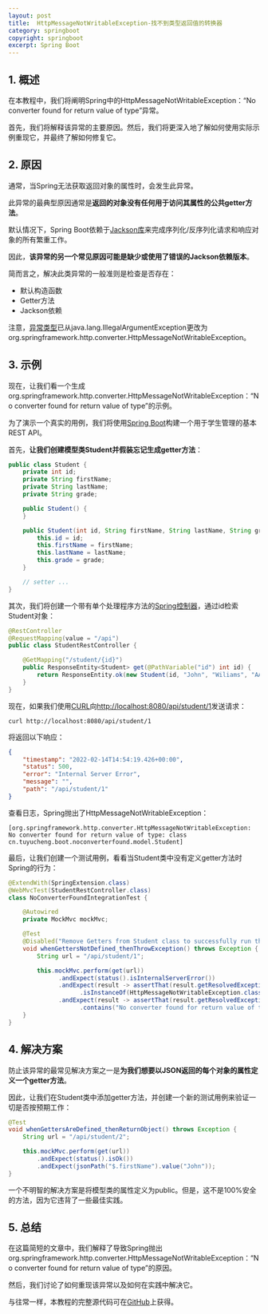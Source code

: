 ```yaml
---
layout: post
title:  HttpMessageNotWritableException-找不到类型返回值的转换器
category: springboot
copyright: springboot
excerpt: Spring Boot
---
```


## 1. 概述

在本教程中，我们将阐明Spring中的HttpMessageNotWritableException：“No converter found for return value of type”异常。

首先，我们将解释该异常的主要原因。然后，我们将更深入地了解如何使用实际示例重现它，并最终了解如何修复它。

## 2. 原因

通常，当Spring无法获取返回对象的属性时，会发生此异常。

此异常的最典型原因通常是**返回的对象没有任何用于访问其属性的公共getter方法**。

默认情况下，Spring Boot依赖于[Jackson库](https://www.baeldung.com/jackson)来完成序列化/反序列化请求和响应对象的所有繁重工作。

因此，**该异常的另一个常见原因可能是缺少或使用了错误的Jackson依赖版本**。

简而言之，解决此类异常的一般准则是检查是否存在：

+ 默认构造函数
+ Getter方法
+ Jackson依赖

注意，[异常类型](https://github.com/spring-projects/spring-framework/commit/c32299f734521e907585de50d70a46dcd8018f13#diff-ea43e736983102ff93143d5a8e5a0e63837233bafa3a5f8bae78256211ed9113)已从java.lang.IllegalArgumentException更改为org.springframework.http.converter.HttpMessageNotWritableException。

## 3. 示例

现在，让我们看一个生成org.springframework.http.converter.HttpMessageNotWritableException：“No converter found for return value of type”的示例。

为了演示一个真实的用例，我们将使用[Spring Boot](https://www.baeldung.com/spring-boot)构建一个用于学生管理的基本REST API。

首先，**让我们创建模型类Student并假装忘记生成getter方法**：

```java
public class Student {
    private int id;
    private String firstName;
    private String lastName;
    private String grade;

    public Student() {
    }

    public Student(int id, String firstName, String lastName, String grade) {
        this.id = id;
        this.firstName = firstName;
        this.lastName = lastName;
        this.grade = grade;
    }

    // setter ...
}
```

其次，我们将创建一个带有单个处理程序方法的[Spring控制器](https://www.baeldung.com/spring-controllers)，通过id检索Student对象：

```java
@RestController
@RequestMapping(value = "/api")
public class StudentRestController {

    @GetMapping("/student/{id}")
    public ResponseEntity<Student> get(@PathVariable("id") int id) {
        return ResponseEntity.ok(new Student(id, "John", "Wiliams", "AA"));
    }
}
```

现在，如果我们使用[CURL](https://www.baeldung.com/curl-rest)向[http://localhost:8080/api/student/1](http://localhost:8080/api/student/1)发送请求：

```shell
curl http://localhost:8080/api/student/1
```

将返回以下响应：

```json
{
    "timestamp": "2022-02-14T14:54:19.426+00:00",
    "status": 500,
    "error": "Internal Server Error",
    "message": "",
    "path": "/api/student/1"
}
```

查看日志，Spring抛出了HttpMessageNotWritableException：

```shell
[org.springframework.http.converter.HttpMessageNotWritableException: No converter found for return value of type: class cn.tuyucheng.boot.noconverterfound.model.Student]
```

最后，让我们创建一个测试用例，看看当Student类中没有定义getter方法时Spring的行为：

```java
@ExtendWith(SpringExtension.class)
@WebMvcTest(StudentRestController.class)
class NoConverterFoundIntegrationTest {

    @Autowired
    private MockMvc mockMvc;

    @Test
    @Disabled("Remove Getters from Student class to successfully run this test case")
    void whenGettersNotDefined_thenThrowException() throws Exception {
        String url = "/api/student/1";

        this.mockMvc.perform(get(url))
              .andExpect(status().isInternalServerError())
              .andExpect(result -> assertThat(result.getResolvedException())
                    .isInstanceOf(HttpMessageNotWritableException.class))
              .andExpect(result -> assertThat(result.getResolvedException().getMessage())
                    .contains("No converter found for return value of type"));
    }
}
```

## 4. 解决方案

防止该异常的最常见解决方案之一是**为我们想要以JSON返回的每个对象的属性定义一个getter方法**。

因此，让我们在Student类中添加getter方法，并创建一个新的测试用例来验证一切是否按预期工作：

```java
@Test
void whenGettersAreDefined_thenReturnObject() throws Exception {
    String url = "/api/student/2";

    this.mockMvc.perform(get(url))
        .andExpect(status().isOk())
        .andExpect(jsonPath("$.firstName").value("John"));
}
```

一个不明智的解决方案是将模型类的属性定义为public。但是，这不是100%安全的方法，因为它违背了一些最佳实践。

## 5. 总结

在这篇简短的文章中，我们解释了导致Spring抛出org.springframework.http.converter.HttpMessageNotWritableException：“No converter found for return value of type”的原因。

然后，我们讨论了如何重现该异常以及如何在实践中解决它。

与往常一样，本教程的完整源代码可在[GitHub](https://github.com/tuyucheng7/taketoday-tutorial4j/tree/master/spring-boot-modules/spring-boot-data-2)上获得。